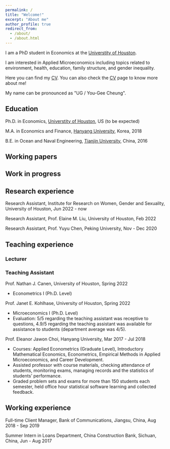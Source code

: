 ```yaml
---
permalink: /
title: "Welcome!"
excerpt: "About me"
author_profile: true
redirect_from:
  - /about/
  - /about.html
---
```


I am a PhD student in Economics at the [Universtity of Houston](https://www.uh.edu/class/economics/).

I am interested in Applied Microeconomics including topics related to environment, health, education, family structure, and gender inequality. 

Here you can find my <a href="/files/YujieZhang_CV.pdf">CV</a>. You can also check the [CV](https://yujiezhangecon.github.io/cv/) page to know more about me! 

My name can be pronounced as "UG / You-Gee Cheung". 

## Education

Ph.D. in Economics, [Universtity of Houston](https://www.uh.edu/class/economics/), US (to be expected) 

M.A. in Economics and Finance, [Hanyang University](https://site.hanyang.ac.kr/web/econeng/home), Korea, 2018 

B.E. in Ocean and Naval Engineering, [Tianjin University](http://www.tju.edu.cn/english/index.htm), China, 2016

## Working papers 

## Work in progress

## Research experience

Research Assistant, Institute for Research on Women, Gender and Sexuality, University of Houston, Jun 2022 - now

Research Assistant, Prof. Elaine M. Liu, University of Houston, Feb 2022

Research Assistant, Prof. Yuyu Chen, Peking University, Nov - Dec 2020


## Teaching experience

### Lecturer 

### Teaching Assistant 

Prof. Nathan J. Canen, University of Houston, Spring 2022
* Econometrics I (Ph.D. Level) 

Prof. Janet E. Kohlhase, University of Houston, Spring 2022
* Microeconomics I (Ph.D. Level)
* Evaluation: 5/5 regarding the teaching assistant was receptive to questions, 4.9/5 regarding the teaching assistant was available for assistance to students (department average was 4/5).

Prof. Eleanor Jawon Choi, Hanyang University, Mar 2017 - Jul 2018
* Courses: Applied Econometrics (Graduate Level), Introductory Mathematical Economics, Econometrics, Empirical Methods in Applied Microeconomics, and Career Development.  
* Assisted professor with course materials, checking attendance of students, monitoring exams, managing records and the statistics of students’ performance. 
* Graded problem sets and exams for more than 150 students each semester, held office hour statistical software learning and collected feedback.

## Working experience

Full-time Client Manager, Bank of Communications, Jiangsu, China, Aug 2018 - Sep 2019

Summer Intern in Loans Department, China Construction Bank, Sichuan, China, Jun - Aug 2017
